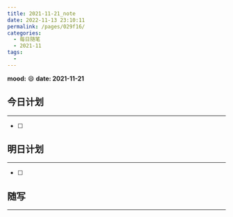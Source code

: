 ```yaml
---
title: 2021-11-21_note
date: 2022-11-13 23:10:11
permalink: /pages/029f16/
categories:
  - 每日随笔
  - 2021-11
tags:
  - 
---
```

**mood:** :smile:  									**date: 2021-11-21**  
## 今日计划  
------  
- [ ]  
## 明日计划  
------  
- [ ]  
## 随写 
------ 
